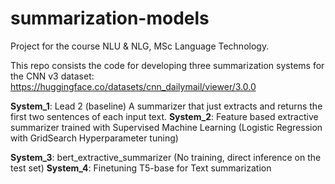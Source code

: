 # summarization-models
Project for the course NLU &amp; NLG, MSc Language Technology.

This repo consists the code for developing three summarization systems for the CNN v3 dataset:  https://huggingface.co/datasets/cnn_dailymail/viewer/3.0.0

**System_1**: Lead 2 (baseline)  A summarizer that just extracts and returns the first two sentences of each input text.
**System_2**: Feature based extractive summarizer trained with Supervised Machine Learning (Logistic Regression with GridSearch Hyperparameter tuning)

**System_3**: bert_extractive_summarizer (No training, direct inference on the test set)
**System_4**: Finetuning T5-base for Text summarization
